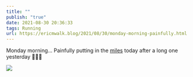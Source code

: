 ```yaml
---
title: ""
publish: "true"
date: 2021-08-30 20:36:33
tags: Running
url: https://ericmwalk.blog/2021/08/30/monday-morning-painfully.html
---
```


Monday morning… Painfully putting in the [miles](https://www.strava.com/activities/5876771291) today after a long one yesterday 🏃🏻‍♂️

![](https://ericmwalk.blog/uploads/2021/eb4dcb749a.jpg)
